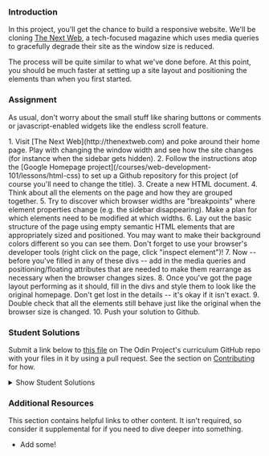 ### Introduction
In this project, you'll get the chance to build a responsive website.  We'll be cloning [The Next Web](http://thenextweb.com), a tech-focused magazine which uses media queries to gracefully degrade their site as the window size is reduced.

The process will be quite similar to what we've done before.  At this point, you should be much faster at setting up a site layout and positioning the elements than when you first started.

### Assignment
As usual, don't worry about the small stuff like sharing buttons or comments or javascript-enabled widgets like the endless scroll feature.

<div class="lesson-content__panel" markdown="1">
1. Visit [The Next Web](http://thenextweb.com) and poke around their home page.  Play with changing the window width and see how the site changes (for instance when the sidebar gets hidden).
2. Follow the instructions atop the [Google Homepage project](/courses/web-development-101/lessons/html-css) to set up a Github repository for this project (of course you'll need to change the title).
3. Create a new HTML document.
4. Think about all the elements on the page and how they are grouped together.
5. Try to discover which browser widths are "breakpoints" where element properties change (e.g. the sidebar disappearing).  Make a plan for which elements need to be modified at which widths.
6. Lay out the basic structure of the page using empty semantic HTML elements that are appropriately sized and positioned.  You may want to make their background colors different so you can see them.  Don't forget to use your browser's developer tools (right click on the page, click "inspect element")!
7. Now -- before you've filled in any of these divs -- add in the media queries and positioning/floating attributes that are needed to make them rearrange as necessary when the browser changes sizes.
8. Once you've got the page layout performing as it should, fill in the divs and style them to look like the original homepage.  Don't get lost in the details -- it's okay if it isn't exact.
9. Double check that all the elements still behave just like the original when the browser size is changed.
10. Push your solution to Github.
</div>

### Student Solutions

Submit a link below to [this file](https://github.com/TheOdinProject/curriculum/blob/master/html_css/project_responsive.md) on The Odin Project's curriculum GitHub repo with your files in it by using a pull request. See the section on [Contributing](http://github.com/TheOdinProject/curriculum/blob/master/contributing.md) for how.

<details markdown="block">
  <summary> Show Student Solutions </summary>

* Add your solution below this line!
* [Kevin Vuong's solution](https://github.com/fffear/responsive-design) - [View in browser](https://fffear.github.io/responsive-design/)
* [Braxton Lemmon's solution](https://github.com/braxtonlemmon/tnw-clone) - [View in Browser](https://braxtonlemmon.github.io/tnw-clone/)
* [Joan Currie's Solution](https://github.com/JECurrie/google-homepage/) - [View in Browser](https://jecurrie.github.io/google-homepage/)
* [David Auza's and Eduardo Reis's Solution](https://github.com/davidauza-engineer/Building-with-Responsive-Design) - [View in Browser](https://davidauza-engineer.github.io/Building-with-Responsive-Design/)
* [David Tan's solution](https://github.com/davecmd/the-next-web-responsive-design-replica) - [View in browser](https://davecmd.github.io/the-next-web-responsive-design-replica/)
* [Learnsometing's solution](https://github.com/learnsometing/responsive-design) - [View in browser](https://learnsometing.github.io/responsive-design/)
* [Bojo's solution](https://github.com/BojoZahariev/TheNextWeb-homepage) - [View in browser](https://bojozahariev.github.io/TheNextWeb-homepage/)
* [bcikota's solution](https://github.com/bcikota/the_next_web) - [View in browser](https://bcikota.github.io/the_next_web/)
* [Ohlie's solution](https://github.com/lco1220/theNextWeb_RWD) - [View in browser](https://lco1220.github.io/theNextWeb_RWD)
* [Bola Buari's solution](https://github.com/bolah2009/tnw-clone) - [View in browser](https://bolah2009.github.io/tnw-clone)
* [Jason McKee's solution](https://github.com/jttmckee/responsive-practice) - [View in browser](https://jttmckee.github.io/responsive-practice/)
* [ARaut9's solution](https://github.com/ARaut9/TNW_responsive_homepage) - [View in browser](https://araut9.github.io/TNW_responsive_homepage/)
* [Ricala's solution](https://github.com/Ricala/tnw-responsive-design) - [View in browser](https://ricala.github.io/tnw-responsive-design/)
* [N00bG1rl's solution](https://github.com/N00bG1rl/responsive) - [View in browser](https://n00bg1rl.github.io/responsive/)
* [Max Garber's solution](https://github.com/bubblebooy/Odin-HTML5andCSS3) - [View in browser](https://bubblebooy.github.io/Odin-HTML5andCSS3/thenextweb.html)
* [Chris MacSwan's solution](https://github.com/cmacswan07/responsive_design) - [View in browser](https://cmacswan07.github.io/responsive_design/index.html)
* [Javier Machin's solution](https://github.com/Javier-Machin/responsive-design) - [View in browser](https://javier-machin.github.io/responsive-design/)
* [nmac's solution](https://github.com/nmacawile/thenextweb-layout) - [Preview](https://htmlpreview.github.io/?https://github.com/nmacawile/thenextweb-layout/blob/master/index.html)
* [SarfrazAnjum's solution](https://github.com/SarfrazAnjum/TOP_Building-with-Responsive-Design) - [View in browser]( https://sarfrazanjum.github.io/TOP_Building-with-Responsive-Design/)
* [Henry Kirya's solution](https://github.com/harrika/nextweb) - [View in browser](https://harrika.github.io/nextweb/)
* [Adrien Pardo's solution](https://github.com/Shieboo/responsive-design) - [View in browser](https://shieboo.github.io/responsive-design/)
* [theghall's solution](https://github.com/theghall/odin-responsive-design) - [View in browser](https://theghall.github.io/odin-responsive-design/)
* [Jonathan Yiv's solution](https://github.com/JonathanYiv/the-next-web) - [View in browser](http://jonathanyiv.com/the-next-web/)
* [Jmooree's solution](https://github.com/jmooree30/the-next-web) - [View in browser](https://jmooree30.github.io/the-next-web/) 
* [Axel's solution](https://github.com/afuh/next-web) - [View in browser](http://next-web.surge.sh/)
* [yilmazgunalp's solution](https://github.com/yilmazgunalp/next-web) - [View in browser](https://yilmazgunalp.github.io/next-web/)
* [Leah Xia's solution](https://github.com/LeahXia/the-next-web.git) - [View in browser](http://leahxia.com/internal-links/the-next-web/index.html)
* [Andrew's solution](https://github.com/andrewr224/The-Next-Web) - [View in browser](https://andrewr224.github.io/The-Next-Web/)
* [Jeff's Solution](https://github.com/jmbothe/tnw-homepage) - [View in Browser](https://jmbothe.github.io/tnw-homepage/)
* [Austin's solution](https://github.com/CouchofTomato/nextweb-clone) - [View in browser](https://couchoftomato.github.io/nextweb-clone/)
* [ Flint Mayers' solution](https://github.com/FlintMayers/-Responsive-Design_odin) - [View in browser](https://flintmayers.github.io/-Responsive-Design_odin/)
* [Rhys B's solution](https://github.com/105ron/the-next-web) - [View in browser](https://105ron.github.io/the-next-web/)
* [Pawel R's solution](https://github.com/PawelRokosz/ResponsiveDesign) - [View in browser](https://htmlpreview.github.io/?https://github.com/PawelRokosz/ResponsiveDesign/blob/master/index.html)
* [Donald's solution](https://github.com/donaldali/odin-html-css/tree/master/responsive_design) - [View in browser](http://htmlpreview.github.io/?https://github.com/donaldali/odin-html-css/blob/master/responsive_design/index.html)
* [Leonard Labita's solution](https://github.com/lendoza/OdinProject/tree/master/app) - [View in browser](http://leonardlabita.com/next.html)
* [Artur Janik's solution](https://github.com/ArturJanik/ProjectTNW) - [View in browser](http://htmlpreview.github.io/?https://github.com/ArturJanik/ProjectTNW/blob/master/index.html)
* [AyeSea's solution](https://github.com/AyeSea/tnw-responsive-design) - [View in browser](https://htmlpreview.github.io/?https://github.com/AyeSea/tnw-responsive-design/blob/master/index.html)
* [Dusan Milosavljevic's solution](https://github.com/dusanmilosavljevic1624/Project-Responsive-Design) - [View in browser](http://dusanmilosavljevic1624.github.io/Project-Responsive-Design/)
* [Luke Walker's solution](https://github.com/ubershibs/odin-html-css/tree/master/tnw) - [View in browser](https://htmlpreview.github.io/?https://github.com/ubershibs/odin-html-css/blob/master/tnw/index.html)
* [Miguel Herrera's solution](https://github.com/migueloherrera/the-next-web) - [View in browser](http://htmlpreview.github.io/?https://github.com/migueloherrera/the-next-web/blob/master/index.html)
* [J-kaizen's solution](https://github.com/J-kaizen/TheOdinProject/tree/master/HTML_CSS/html5_site) - [View in browser](http://htmlpreview.github.io/?https://github.com/J-kaizen/TheOdinProject/blob/master/HTML_CSS/html5_site/index.html)
* [Stefan (Cyprium)'s solution](https://github.com/dev-cyprium/TheOdinProject-HTML/blob/master/thenextweb-remake/index.html) - [View in browser](https://htmlpreview.github.io/?https://github.com/dev-cyprium/TheOdinProject-HTML/blob/master/thenextweb-remake/index.html)
* [Ashleigh's solution](https://github.com/aedelman/responsive-design/blob/master/index.html) - [View in browser](https://htmlpreview.github.io/?https://github.com/aedelman/responsive-design/blob/master/index.html)
* [csrail's solution](https://github.com/csrail/next-web-mock) - [View in browser](https://rawgit.com/csrail/next-web-mock/master/index.html)
* [David Chapman's solution (w/ partial placeholder elements)](https://github.com/davidchappy/odin_training_projects/tree/master/html-responsive-design) - [View in browser](https://davidchappy.github.io/html-responsive-design/)
* [Charles Harries's solution (mostly placeholder + menu)](https://github.com/charlesharries/the-next-web/) - [View in browser](https://htmlpreview.github.io/?https://github.com/charlesharries/the-next-web/blob/master/index.html)
* [Daunenok's solution](https://github.com/daunenok/next-web) - [View in browser](https://daunenok.github.io/next-web/)
* [Beth Rathbone's solution](https://github.com/bethrath/responsive-design) - [View in browser](http://htmlpreview.github.io/?https://github.com/bethrath/responsive-design/blob/master/index.html)
* [husein ghafari's solution](https://github.com/hosghf/responsive-thenextweb) - [View in browser](https://htmlpreview.github.io/?https://github.com/hosghf/responsive-thenextweb/blob/master/index.html)
* [Neil Cudden's solution](https://github.com/ncud4bloc/NextWeb/) - [View in browser](https://ncud4bloc.github.io/NextWeb/HTML.index.html)
* [Matteo's solution](https://github.com/naufragio/thenextweb) - [View in browser](https://naufragio.github.io/thenextweb/)
* [Aram Shelton's solution](https://github.com/tonalmasher/next-web/settings) [View in browser](https://tonalmasher.github.io/next-web/)
* [Francisco Carlos's solution](https://github.com/fcarlosdev/responsive_design) [View in browser](https://fcarlosdev.github.io/responsive_design/)
* [aznafro's solution](https://github.com/aznafro/tnw) - [View in browser](https://aznafro.github.io/thenextweb/)
* [Areeba's solution](https://github.com/AREEBAISHTIAQ/The-next-web) - [View in browser](https://areebaishtiaq.github.io/The-next-web/)
* [Taylor J's solution](https://github.com/taylorjohannsen/thenextwebmockup) - [View in browser](https://taylorjohannsen.github.io/thenextwebmockup/)
* [Carlos Del Real's and Gabriela Cruz's Solution](https://github.com/carloshdelreal/building-with-responsive-design) - [View in browser](https://carloshdelreal.github.io/building-with-responsive-design/)
* [Halkim's Solution](https://github.com/halkim44/thenextweb-clone) - [View in browser](https://halkim44.github.io/thenextweb-clone/)
* [Aron's Solution](https://github.com/aronfischer/responsive-TNV-homepage) - [View in browser](https://aronfischer.github.io/responsive-TNV-homepage/)
</details>

### Additional Resources
This section contains helpful links to other content. It isn't required, so consider it supplemental for if you need to dive deeper into something.

* Add some!
